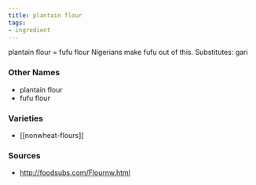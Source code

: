 ```yaml
---
title: plantain flour
tags:
- ingredient
---
```

plantain flour = fufu flour Nigerians make fufu out of this. Substitutes: gari

### Other Names

* plantain flour
* fufu flour

### Varieties

* [[nonwheat-flours]]

### Sources
* http://foodsubs.com/Flournw.html
